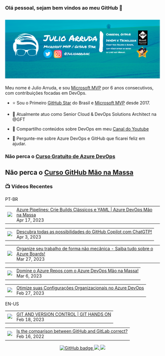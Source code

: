 ### Olá pessoal, sejam bem vindos ao meu GitHub 👋

## [![Julio Arruda Header](https://raw.githubusercontent.com/julioarruda/julioarruda/master/fundo%20github.png)](https://youtube.com/user/julioarrudac)
Meu nome é Julio Arruda, e sou [Microsoft MVP](https://mvp.microsoft.com/pt-br/PublicProfile/5002557?fullName=Julio%20%20Arruda) por 6 anos consecutivos, com contribuições focadas em DevOps.


- ⭐ Sou o Primeiro [GitHub Star](https://stars.github.com/profiles/julioarruda) do Brasil e [Microsoft MVP](https://mvp.microsoft.com/pt-br/PublicProfile/5002557?fullName=Julio%20%20Arruda) desde 2017.

- 🔭 Atualmente atuo como Senior Cloud & DevOps Solutions Architect na @GFT

- 👯 Compartilho conteúdos sobre DevOps em meu [Canal do Youtube](https://youtube.com/@julioarruda)

- 💬 Pergunte-me sobre Azure DevOps e GitHub que ficarei feliz em ajudar.





### Não perca o [Curso Gratuito de Azure DevOps](https://github.com/julioarruda/Curso-Azure-DevOps)

## Não perca o [Curso GitHub Mão na Massa](https://github.com/github-mao-na-massa/curso-github-mao-na-massa)



### 📺 Vídeos Recentes

PT-BR

<!-- YOUTUBE:START --><table><tr><td><a href="https://www.youtube.com/watch?v=NBguI2LK0xs"><img width="140px" src="https://i.ytimg.com/vi/NBguI2LK0xs/mqdefault.jpg"></a></td>
<td><a href="https://www.youtube.com/watch?v=NBguI2LK0xs">Azure Pipelines: Crie Builds Clássicos e YAML | Azure DevOps Mão na Massa</a><br/>Apr 17, 2023</td></tr></table>
<table><tr><td><a href="https://www.youtube.com/watch?v=KaLDxqkIvVo"><img width="140px" src="https://i.ytimg.com/vi/KaLDxqkIvVo/mqdefault.jpg"></a></td>
<td><a href="https://www.youtube.com/watch?v=KaLDxqkIvVo">Descubra todas as possibilidades do GitHub Copilot com ChatGTP!</a><br/>Apr 3, 2023</td></tr></table>
<table><tr><td><a href="https://www.youtube.com/watch?v=rurL4Kr1EhI"><img width="140px" src="https://i.ytimg.com/vi/rurL4Kr1EhI/mqdefault.jpg"></a></td>
<td><a href="https://www.youtube.com/watch?v=rurL4Kr1EhI">Organize seu trabalho de forma não mecânica - Saiba tudo sobre o Azure Boards!</a><br/>Mar 27, 2023</td></tr></table>
<table><tr><td><a href="https://www.youtube.com/watch?v=Oix88tEcYLk"><img width="140px" src="https://i.ytimg.com/vi/Oix88tEcYLk/mqdefault.jpg"></a></td>
<td><a href="https://www.youtube.com/watch?v=Oix88tEcYLk">Domine o Azure Repos com o Azure DevOps Mão na Massa!</a><br/>Mar 6, 2023</td></tr></table>
<table><tr><td><a href="https://www.youtube.com/watch?v=rF2A2q8fpR8"><img width="140px" src="https://i.ytimg.com/vi/rF2A2q8fpR8/mqdefault.jpg"></a></td>
<td><a href="https://www.youtube.com/watch?v=rF2A2q8fpR8">Otimize suas Configurações Organizacionais no Azure DevOps</a><br/>Feb 27, 2023</td></tr></table>
<!-- YOUTUBE:END -->

EN-US
<!-- YOUTUBEEN:START --><table><tr><td><a href="https://www.youtube.com/watch?v=Adk79XNDU5o"><img width="140px" src="https://i.ytimg.com/vi/Adk79XNDU5o/mqdefault.jpg"></a></td>
<td><a href="https://www.youtube.com/watch?v=Adk79XNDU5o">GIT AND VERSION CONTROL | GIT HANDS ON</a><br/>Feb 18, 2023</td></tr></table>
<table><tr><td><a href="https://www.youtube.com/watch?v=wHo1ftsyzNE"><img width="140px" src="https://i.ytimg.com/vi/wHo1ftsyzNE/mqdefault.jpg"></a></td>
<td><a href="https://www.youtube.com/watch?v=wHo1ftsyzNE">Is the comparison between GitHub and GitLab correct?</a><br/>Feb 16, 2022</td></tr></table>
<!-- YOUTUBEEN:END -->



<p align="center">
  <a href="https://github.com/julioarruda?tab=followers">
    <img src="https://img.shields.io/github/followers/julioarruda?label=Followers&logo=GitHub&style=for-the-badge" alt="GitHub badge" />
  </a>
  <a href="http://twitter.com/julioarrudac">
    <img src="https://img.shields.io/twitter/follow/julioarrudac?label=Twitter&logo=twitter&style=for-the-badge" />
  </a>
  <a href="http://youtube.com/c/julioarruda?sub_confirmation=1">
    <img src="https://img.shields.io/youtube/views/4BYlkYtHNus?label=YouTube&logo=YouTube&style=for-the-badge" />
  </a>
</p>

<!--
**julioarruda/julioarruda** is a ✨ _special_ ✨ repository because its `README.md` (this file) appears on your GitHub profile.

Here are some ideas to get you started:

- 🔭 I’m currently working on ...
- 🌱 I’m currently learning ...
- 👯 I’m looking to collaborate on ...
- 🤔 I’m looking for help with ...
- 💬 Ask me about ...
- 📫 How to reach me: ...
- 😄 Pronouns: ...
- ⚡ Fun fact: ...
-->
